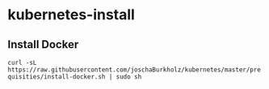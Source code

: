 # kubernetes-install

## Install Docker

`curl -sL https://raw.githubusercontent.com/joschaBurkholz/kubernetes/master/prequisities/install-docker.sh | sudo sh`
